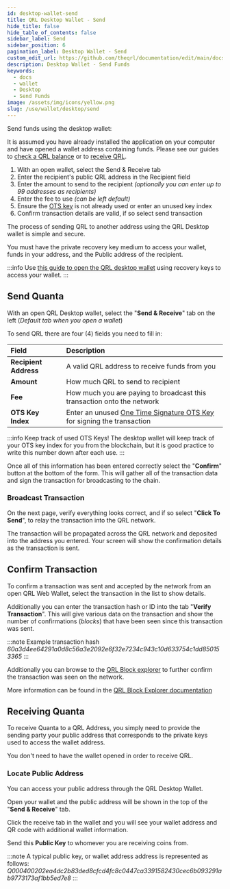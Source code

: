 ```yaml
---
id: desktop-wallet-send
title: QRL Desktop Wallet - Send
hide_title: false
hide_table_of_contents: false
sidebar_label: Send
sidebar_position: 6
pagination_label: Desktop Wallet - Send
custom_edit_url: https://github.com/theqrl/documentation/edit/main/docs/Use/Wallet/Desktop/send-funds.md
description: Desktop Wallet - Send Funds
keywords:
  - docs
  - wallet
  - Desktop
  - Send Funds
image: /assets/img/icons/yellow.png
slug: /use/wallet/desktop/send
---
```


Send funds using the desktop wallet:

It is assumed you have already installed the application on your computer and have opened a wallet address containing funds. Please see our guides to [check a QRL balance](/use/wallet/check-balance) or to [receive QRL](/use/wallet/overview).

1. With an open wallet, select the Send & Receive tab
2. Enter the recipient's public QRL address in the Recipient field
3. Enter the amount to send to the recipient *(optionally you can enter up to 99 addresses as recipients)*
4. Enter the fee to use *(can be left default)*
5. Ensure the [OTS key](/build/fundamentals/ots-keys) is not already used or enter an unused key index
6. Confirm transaction details are valid, if so select send transaction




The process of sending QRL to another address using the QRL Desktop wallet is simple and secure. 

You must have the private recovery key medium to access your wallet, funds in your address, and the Public address of the recipient.

:::info
Use [this guide to open the QRL desktop wallet](/use/wallet/desktop/open) using recovery keys to access your wallet.
:::

## Send Quanta

With an open QRL Desktop wallet, select the "**Send & Receive**" tab on the left (*Default tab when you open a wallet*)

To send QRL there are four (4) fields you need to fill in:

| Field |  Description  |
|:-----|:--| 
| **Recipient Address** | A valid QRL address to receive funds from you |
| **Amount** | How much QRL to send to recipient |
| **Fee** | How much you are paying to broadcast this transaction onto the network |
| **OTS Key Index** | Enter an unused [One Time Signature OTS Key](/build/fundamentals/ots-keys) for signing the transaction |

:::info
Keep track of used OTS Keys! The desktop wallet will keep track of your OTS key index for you from the blockchain, but it is good practice to write this number down after each use.
:::

Once all of this information has been entered correctly select the "**Confirm**" button at the bottom of the form. This will gather all of the transaction data and sign the transaction for broadcasting to the chain. 

### Broadcast Transaction

On the next page, verify everything looks correct, and if so select "**Click To Send**", to relay the transaction into the QRL network.

The transaction will be propagated across the QRL network and deposited into the address you entered. Your screen will show the confirmation details as the transaction is sent. 
 

## Confirm Transaction

To confirm a transaction was sent and accepted by the network from an open QRL Web Wallet, select the transaction in the list to show details.

Additionally you can enter the transaction hash or ID into the tab "**Verify Transaction**". This will give various data on the transaction and show the number of confirmations (*blocks*) that have been seen since this transaction was sent. 

:::note Example transaction hash
_60a3d4ee64291a0d8c56a3e2092e6f32e7234c943c10d633754c1dd850153365_
:::

Additionally you can browse to the [QRL Block explorer](https://explorer.theqrl.org) to further confirm the transaction was seen on the network.

More information can be found in the [QRL Block Explorer documentation](/use/tools/explorer/overview)



## Receiving Quanta


To receive Quanta to a QRL Address, you simply need to provide the sending party your public address that corresponds to the private keys used to access the wallet address.

You don't need to have the wallet opened in order to receive QRL.

### Locate Public Address

You can access your public address through the QRL Desktop Wallet. 

Open your wallet and the public address will be shown in the top of the "**Send & Receive**" tab.

Click the receive tab in the wallet and you will see your wallet address and QR code with additional wallet information. 

Send this **Public Key** to whomever you are receiving coins from.

:::note A typical public key, or wallet address address is represented as follows:
_Q000400202ea4dc2b83ded8cfcd4fc8c0447ca3391582430cec6b093291ab9773173af1bb5ed7e8_
:::